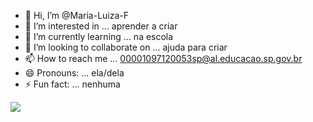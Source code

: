 - 👋 Hi, I’m @Maria-Luiza-F
- 👀 I’m interested in ... aprender a criar
- 🌱   I’m currently learning ... na escola
- 💞️ I’m looking to collaborate on ... ajuda para criar
- 📫 How to reach me ... 00001097120053sp@al.educacao.sp.gov.br
- 😄 Pronouns: ... ela/dela
- ⚡ Fun fact: ... nenhuma

<!---
Maria-Luiza-F/Maria-Luiza-F is a ✨ special ✨ repository because its `README.md` (this file) appears on your GitHub profile.
You can click the Preview link to take a look at your changes.
--->
![](https://media1.tenor.com/m/vTLOFOEqM2wAAAAC/dune-stilgar.gif)

